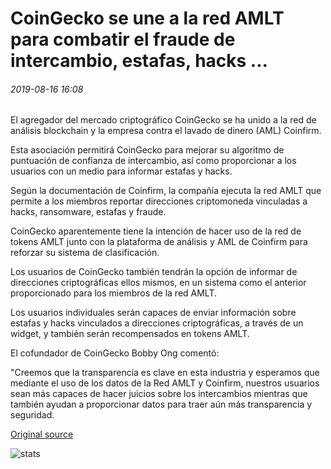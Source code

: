 # CoinGecko se une a la red AMLT para combatir el fraude de intercambio, estafas, hacks ...

###### 2019-08-16 16:08

El agregador del mercado criptográfico CoinGecko se ha unido a la red de análisis blockchain y la empresa contra el lavado de dinero (AML) Coinfirm.

Esta asociación permitirá CoinGecko para mejorar su algoritmo de puntuación de confianza de intercambio, así como proporcionar a los usuarios con un medio para informar estafas y hacks.

Según la documentación de Coinfirm, la compañía ejecuta la red AMLT que permite a los miembros reportar direcciones criptomoneda vinculadas a hacks, ransomware, estafas y fraude.

CoinGecko aparentemente tiene la intención de hacer uso de la red de tokens AMLT junto con la plataforma de análisis y AML de Coinfirm para reforzar su sistema de clasificación.

Los usuarios de CoinGecko también tendrán la opción de informar de direcciones criptográficas ellos mismos, en un sistema como el anterior proporcionado para los miembros de la red AMLT.

Los usuarios individuales serán capaces de enviar información sobre estafas y hacks vinculados a direcciones criptográficas, a través de un widget, y también serán recompensados en tokens AMLT.

El cofundador de CoinGecko Bobby Ong comentó:

"Creemos que la transparencia es clave en esta industria y esperamos que mediante el uso de los datos de la Red AMLT y Coinfirm, nuestros usuarios sean más capaces de hacer juicios sobre los intercambios mientras que también ayudan a proporcionar datos para traer aún más transparencia y seguridad.

[Original source](https://cointelegraph.com/news/coingecko-joins-amlt-network-to-combat-exchange-fraud-scams-hacks)

![stats](https://c.statcounter.com/11760860/0/a89fa40b/1/ "stats")